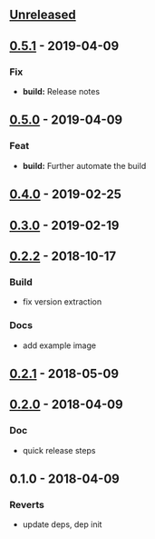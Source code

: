 <a name="unreleased"></a>
## [Unreleased]


<a name="0.5.1"></a>
## [0.5.1] - 2019-04-09
### Fix
- **build:** Release notes


<a name="0.5.0"></a>
## [0.5.0] - 2019-04-09
### Feat
- **build:** Further automate the build


<a name="0.4.0"></a>
## [0.4.0] - 2019-02-25

<a name="0.3.0"></a>
## [0.3.0] - 2019-02-19

<a name="0.2.2"></a>
## [0.2.2] - 2018-10-17
### Build
- fix version extraction

### Docs
- add example image


<a name="0.2.1"></a>
## [0.2.1] - 2018-05-09

<a name="0.2.0"></a>
## [0.2.0] - 2018-04-09
### Doc
- quick release steps


<a name="0.1.0"></a>
## 0.1.0 - 2018-04-09
### Reverts
- update deps, dep init


[Unreleased]: https://github.com/Banno/kube-ingress-index/compare/0.5.1...HEAD
[0.5.1]: https://github.com/Banno/kube-ingress-index/compare/0.5.0...0.5.1
[0.5.0]: https://github.com/Banno/kube-ingress-index/compare/0.4.0...0.5.0
[0.4.0]: https://github.com/Banno/kube-ingress-index/compare/0.3.0...0.4.0
[0.3.0]: https://github.com/Banno/kube-ingress-index/compare/0.2.2...0.3.0
[0.2.2]: https://github.com/Banno/kube-ingress-index/compare/0.2.1...0.2.2
[0.2.1]: https://github.com/Banno/kube-ingress-index/compare/0.2.0...0.2.1
[0.2.0]: https://github.com/Banno/kube-ingress-index/compare/0.1.0...0.2.0
